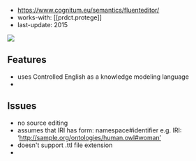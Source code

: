 
- https://www.cognitum.eu/semantics/fluenteditor/
- works-with: [[prdct.protege]]
- last-update: 2015


![](/assets/images/2024-10-18-12-56-20.png)

## Features

-  uses Controlled English as a knowledge modeling language
-  


## Issues

- no source editing
- assumes that IRI has form: namespace#identifier e.g. IRI: ‘http://sample.org/ontologies/human.owl#woman’
-  doesn't support .ttl file extension
-


